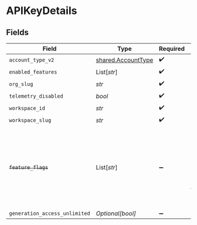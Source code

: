 # APIKeyDetails


## Fields

| Field                                                                                                                   | Type                                                                                                                    | Required                                                                                                                | Description                                                                                                             |
| ----------------------------------------------------------------------------------------------------------------------- | ----------------------------------------------------------------------------------------------------------------------- | ----------------------------------------------------------------------------------------------------------------------- | ----------------------------------------------------------------------------------------------------------------------- |
| `account_type_v2`                                                                                                       | [shared.AccountType](../../models/shared/accounttype.md)                                                                | :heavy_check_mark:                                                                                                      | N/A                                                                                                                     |
| `enabled_features`                                                                                                      | List[*str*]                                                                                                             | :heavy_check_mark:                                                                                                      | N/A                                                                                                                     |
| `org_slug`                                                                                                              | *str*                                                                                                                   | :heavy_check_mark:                                                                                                      | N/A                                                                                                                     |
| `telemetry_disabled`                                                                                                    | *bool*                                                                                                                  | :heavy_check_mark:                                                                                                      | N/A                                                                                                                     |
| `workspace_id`                                                                                                          | *str*                                                                                                                   | :heavy_check_mark:                                                                                                      | N/A                                                                                                                     |
| `workspace_slug`                                                                                                        | *str*                                                                                                                   | :heavy_check_mark:                                                                                                      | N/A                                                                                                                     |
| ~~`feature_flags`~~                                                                                                     | List[*str*]                                                                                                             | :heavy_minus_sign:                                                                                                      | : warning: ** DEPRECATED **: This will be removed in a future release, please migrate away from it as soon as possible. |
| `generation_access_unlimited`                                                                                           | *Optional[bool]*                                                                                                        | :heavy_minus_sign:                                                                                                      | N/A                                                                                                                     |